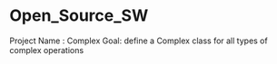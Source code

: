 # Open_Source_SW

Project Name : Complex
Goal: define a Complex class for all types of complex operations
